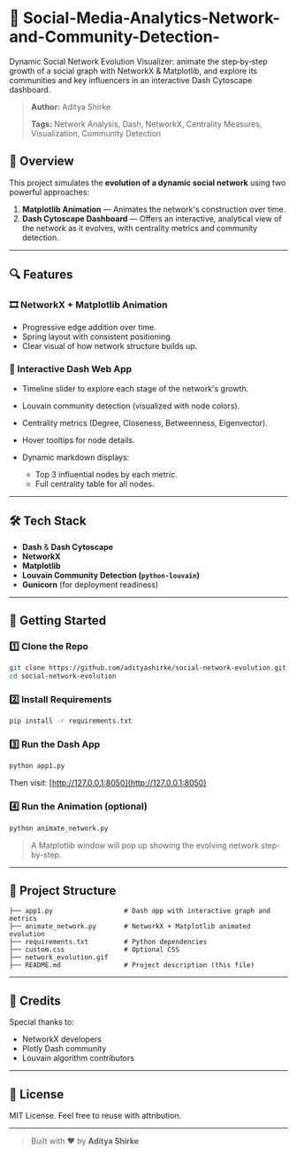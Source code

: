 # 📡 Social-Media-Analytics-Network-and-Community-Detection-
Dynamic Social Network Evolution Visualizer: animate the step‑by‑step growth of a social graph with NetworkX &amp; Matplotlib, and explore its communities and key influencers in an interactive Dash Cytoscape dashboard.


> **Author:** Aditya Shirke
> 
> **Tags:** Network Analysis, Dash, NetworkX, Centrality Measures, Visualization, Community Detection

## 🧠 Overview

This project simulates the **evolution of a dynamic social network** using two powerful approaches:

1. **Matplotlib Animation** — Animates the network's construction over time.
2. **Dash Cytoscape Dashboard** — Offers an interactive, analytical view of the network as it evolves, with centrality metrics and community detection.

---

## 🔍 Features

### 🎞️ NetworkX + Matplotlib Animation

* Progressive edge addition over time.
* Spring layout with consistent positioning.
* Clear visual of how network structure builds up.

### 🧬 Interactive Dash Web App

* Timeline slider to explore each stage of the network's growth.
* Louvain community detection (visualized with node colors).
* Centrality metrics (Degree, Closeness, Betweenness, Eigenvector).
* Hover tooltips for node details.
* Dynamic markdown displays:

  * Top 3 influential nodes by each metric.
  * Full centrality table for all nodes.

---

## 🛠️ Tech Stack

* **Dash** & **Dash Cytoscape**
* **NetworkX**
* **Matplotlib**
* **Louvain Community Detection (`python-louvain`)**
* **Gunicorn** (for deployment readiness)

---

## 🚀 Getting Started

### 1️⃣ Clone the Repo

```bash
git clone https://github.com/adityashirke/social-network-evolution.git
cd social-network-evolution
```

### 2️⃣ Install Requirements

```bash
pip install -r requirements.txt
```

### 3️⃣ Run the Dash App

```bash
python app1.py
```

Then visit: [http://127.0.0.1:8050](http://127.0.0.1:8050)

### 4️⃣ Run the Animation (optional)

```bash
python animate_network.py
```

> A Matplotlib window will pop up showing the evolving network step-by-step.

---

## 📁 Project Structure

```
├── app1.py                  # Dash app with interactive graph and metrics
├── animate_network.py       # NetworkX + Matplotlib animated evolution
├── requirements.txt         # Python dependencies
├── custom.css               # Optional CSS
├── network_evolution.gif
├── README.md                # Project description (this file)
```

---

## 🤝 Credits

Special thanks to:

* NetworkX developers
* Plotly Dash community
* Louvain algorithm contributors

---

## 📜 License

MIT License. Feel free to reuse with attribution.

---

> Built with ❤️ by **Aditya Shirke**

